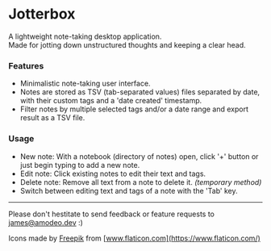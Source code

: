 # Jotterbox
A lightweight note-taking desktop application. \
Made for jotting down unstructured thoughts and keeping a clear head.

### Features

- Minimalistic note-taking user interface.
- Notes are stored as TSV (tab-separated values) files separated by date, with their custom tags and a 'date created' timestamp.
- Filter notes by multiple selected tags and/or a date range and export result as a TSV file.

### Usage

- New note: With a notebook (directory of notes) open, click '+' button or just begin typing to add a new note. 
- Edit note: Click existing notes to edit their text and tags. 
- Delete note: Remove all text from a note to delete it. *(temporary method)*
- Switch between editing text and tags of a note with the 'Tab' key.

---

Please don't hestitate to send feedback or feature requests to james@amodeo.dev :)

Icons made by [Freepik](https://www.freepik.com) from [www.flaticon.com](https://www.flaticon.com/)